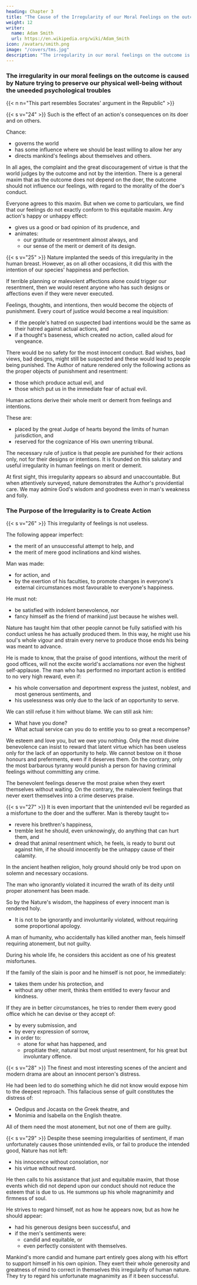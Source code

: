```yaml
---
heading: Chapter 3
title: "The Cause of the Irregularity of our Moral Feelings on the outcome of actions"
weight: 12
writer:
  name: Adam Smith
  url: https://en.wikipedia.org/wiki/Adam_Smith
icon: /avatars/smith.png
image: "/covers/tms.jpg"
description: "The irregularity in our moral feelings on the outcome is caused by Nature trying to preserve our physical well-being"
---
```




### The irregularity in our moral feelings on the outcome is caused by Nature trying to preserve our physical well-being without the uneeded psychological troubles

{{< n n="This part resembles Socrates' argument in the Republic" >}}

{{< s v="24" >}} Such is the effect of an action's consequences on its doer and on others. 

Chance:
- governs the world
- has some influence where we should be least willing to allow her any
- directs mankind's feelings about themselves and others.

In all ages, the complaint and the great discouragement of virtue is that the world judges by the outcome and not by the intention. There is a general maxim that as the outcome does not depend on the doer, the outcome should not influence our feelings, with regard to the morality of the doer's conduct. 

Everyone agrees to this maxim. But when we come to particulars, we find that our feelings do not exactly conform to this equitable maxim. Any action's happy or unhappy effect:
- gives us a good or bad opinion of its prudence, and
- animates:
  - our gratitude or resentment almost always, and
  - our sense of the merit or demerit of its design.


{{< s v="25" >}} Nature implanted the seeds of this irregularity in the human breast. However, as on all other occasions, it did this with the intention of our species' happiness and perfection. 

If terrible planning or malevolent affections alone could trigger our resentment, then we would resent anyone who has such designs or affections even if they were never executed. 

Feelings, thoughts, and intentions, then would become the objects of punishment. Every court of justice would become a real inquisition:
- if the people's hatred on suspected bad intentions would be the same as their hatred against actual actions, and
- if a thought's baseness, which created no action, called aloud for vengeance.

There would be no safety for the most innocent conduct. Bad wishes, bad views, bad designs, might still be suspected and these would lead to people being punished. The Author of nature rendered only the following actions as the proper objects of punishment and resentment:
- those which produce actual evil, and
- those which put us in the immediate fear of actual evil.


Human actions derive their whole merit or demerit from feelings and intentions. 

These are:
- placed by the great Judge of hearts beyond the limits of human jurisdiction, and
- reserved for the cognizance of His own unerring tribunal.

The necessary rule of justice is that people are punished for their actions only, not for their designs or intentions. It is founded on this salutary and useful irregularity in human feelings on merit or demerit. 

At first sight, this irregularity appears so absurd and unaccountable. But when attentively surveyed, nature demonstrates the Author's providential care. We may admire God's wisdom and goodness even in man's weakness and folly.
 


### The Purpose of the Irregularity is to Create Action

{{< s v="26" >}} This irregularity of feelings is not useless. 

The following appear imperfect:
- the merit of an unsuccessful attempt to help, and
- the merit of mere good inclinations and kind wishes.

Man was made:
- for action, and
- by the exertion of his faculties, to promote changes in everyone's external circumstances most favourable to everyone's happiness.

He must not:
- be satisfied with indolent benevolence, nor
- fancy himself as the friend of mankind just because he wishes well.

Nature has taught him that other people cannot be fully satisfied with his conduct unless he has actually produced them. In this way, he might use his soul's whole vigour and strain every nerve to produce those ends his being was meant to advance. 

He is made to know, that the praise of good intentions, without the merit of good offices, will not the excite world's acclamations nor even the highest self-applause. The man who has performed no important action is entitled to no very high reward, even if:
- his whole conversation and deportment express the justest, noblest, and most generous sentiments, and
- his uselessness was only due to the lack of an opportunity to serve.

We can still refuse it him without blame. We can still ask him:
- What have you done?
- What actual service can you do to entitle you to so great a recompense?

We esteem and love you, but we owe you nothing. Only the most divine benevolence can insist to reward that latent virtue which has been useless only for the lack of an opportunity to help. We cannot bestow on it those honours and preferments, even if it deserves them. On the contrary, only the most barbarous tyranny would punish a person for having criminal feelings without committing any crime. 

The benevolent feelings deserve the most praise when they exert themselves without waiting. On the contrary, the malevolent feelings that never exert themselves into a crime deserves praise. 
<!-- cannot be too slow or deliberate. do not wait until it becomes almost a crime for them not to exert themselves. -->
 

{{< s v="27" >}} It is even important that the unintended evil be regarded as a misfortune to the doer and the sufferer. Man is thereby taught to= 
- revere his brethren's happiness,
- tremble lest he should, even unknowingly, do anything that can hurt them, and
- dread that animal resentment which, he feels, is ready to burst out against him, if he should innocently be the unhappy cause of their calamity.

In the ancient heathen religion, holy ground should only be trod upon on solemn and necessary occasions.

The man who ignorantly violated it incurred the wrath of its deity until proper atonement has been made. 

So by the Nature's wisdom, the happiness of every innocent man is rendered holy.
 <!-- and hedged round against the approach of every other man.  -->
- It is not to be ignorantly and involuntarily violated, without requiring some proportional apology.

A man of humanity, who accidentally has killed another man, feels himself requiring atonement, but not guilty.

During his whole life, he considers this accident as one of his greatest misfortunes.

If the family of the slain is poor and he himself is not poor, he immediately: 
- takes them under his protection, and
- without any other merit, thinks them entitled to every favour and kindness.

If they are in better circumstances, he tries to render them every good office which he can devise or they accept of:
- by every submission, and
- by every expression of sorrow,
- in order to:
  - atone for what has happened, and
  - propitiate their, natural but most unjust resentment, for his great but involuntary offence.


{{< s v="28" >}} The finest and most interesting scenes of the ancient and modern drama are about an innocent person's distress. 

He had been led to do something which he did not know would expose him to the deepest reproach. This fallacious sense of guilt constitutes the distress of:
- Oedipus and Jocasta on the Greek theatre, and
- Monimia and Isabella on the English theatre.

All of them need the most atonement, but not one of them are guilty.


{{< s v="29" >}} Despite these seeming irregularities of sentiment, if man unfortunately causes those unintended evils, or fail to produce the intended good, Nature has not left: 
- his innocence without consolation, nor
- his virtue without reward.

He then calls to his assistance that just and equitable maxim, that those events which did not depend upon our conduct should not reduce the esteem that is due to us. He summons up his whole magnanimity and firmness of soul.

He strives to regard himself, not as how he appears now, but as how he should appear: 
- had his generous designs been successful, and
- if the men's sentiments were:
  - candid and equitable, or
  - even perfectly consistent with themselves.

Mankind's more candid and humane part entirely goes along with his effort to support himself in his own opinion. They exert their whole generosity and greatness of mind to correct in themselves this irregularity of human nature. They try to regard his unfortunate magnanimity as if it been successful.

